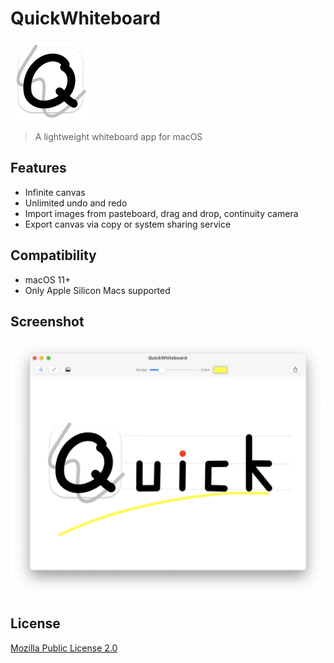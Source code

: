 # QuickWhiteboard
<img src="./QuickWhiteboard/Assets.xcassets/AppIcon.appiconset/256.png" width="128" height="128">

> A lightweight whiteboard app for macOS

## Features

- Infinite canvas
- Unlimited undo and redo
- Import images from pasteboard, drag and drop, continuity camera
- Export canvas via copy or system sharing service

## Compatibility

- macOS 11+
- Only Apple Silicon Macs supported

## Screenshot

<img src="./Screenshot.png" width="912">

## License

[Mozilla Public License 2.0](./LICENSE)